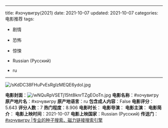 
---
title: #хочувигру(2021)
date: 2021-10-07
updated: 2021-10-07
categories: 电影推荐
tags:

- 剧情
- 恐怖
- 惊悚

- Russian (Pусский)
- ru
---

<img src="https://image.tmdb.org/t/p/original/sKdDC38FHuPvEsRgIzMEQE6ydol.jpg" alt="/sKdDC38FHuPvEsRgIzMEQE6ydol.jpg" title="/sKdDC38FHuPvEsRgIzMEQE6ydol.jpg">

**电影封面**：<img src="https://image.tmdb.org/t/p/w200/wNQuRpVSETj15ht8knrTZgEOoTn.jpg" alt="/wNQuRpVSETj15ht8knrTZgEOoTn.jpg" title="/wNQuRpVSETj15ht8knrTZgEOoTn.jpg">
**电影名称**：#хочувигру
**原产地片名**：#хочувигру
**原产地语言**：ru
**包含成人内容**：False
**电影评分**：5.643
**评分人数**：7
**热门程度**：8.906
**电影时长**：
**电影导演**：
**电影主演**：
**电影简介**：
**电影上映时间**：2021-10-07
**电影上映国家**：Russian (Pусский)
**传送门**：[#хочувигру |专业的种子搜索、磁力链接搜索引擎](https://movie.amd794.com:2083/?search=%23%D1%85%D0%BE%D1%87%D1%83%D0%B2%D0%B8%D0%B3%D1%80%D1%83&ordering=&mode=match_phrase&page_size=10&page=1)

